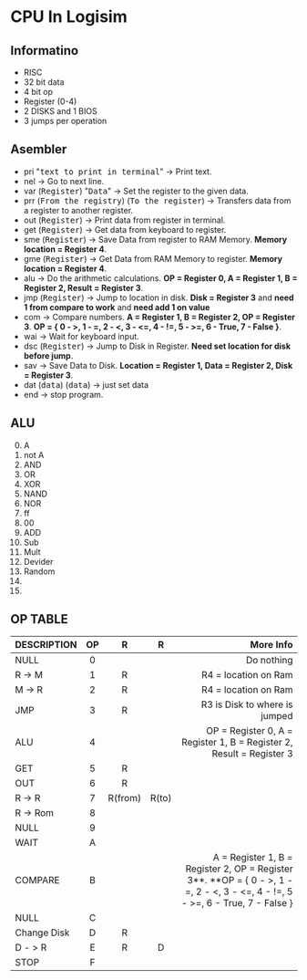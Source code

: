 # CPU In Logisim
## Informatino
* RISC
* 32 bit data
* 4 bit op
* Register (0-4)
* 2 DISKS and 1 BIOS
* 3 jumps per operation
## Asembler
* pri "<kbd>text to print in terminal</kbd>" -> Print text.
* nel -> Go to next line.
* var (<kbd>Register</kbd>) "<kbd>Data</kbd>" -> Set the register to the given data.
* prr (<kbd>From the registry</kbd>) (<kbd>To the register</kbd>) -> Transfers data from a register to another register.
* out (<kbd>Register</kbd>) -> Print data from register in terminal.
* get (<kbd>Register</kbd>) -> Get data from keyboard to register.
* sme (<kbd>Register</kbd>) -> Save Data from register to RAM Memory. **Memory location = Register 4**.
* gme (<kbd>Register</kbd>) -> Get Data from RAM Memory to register. **Memory location = Register 4**.
* alu -> Do the arithmetic calculations. **OP = Register 0, A = Register 1, B = Register 2, Result = Register 3**.
* jmp (<kbd>Register</kbd>) -> Jump to location in disk. **Disk = Register 3** and **need 1 from compare to work** and **need add 1 on value**
* com -> Compare numbers. **A = Register 1, B = Register 2, OP = Register 3**. **OP = { 0 - >, 1 - =, 2 - <, 3 - <=, 4 - !=, 5 - >=, 6 - True, 7 - False }**.
* wai -> Wait for keyboard input.
* dsc (<kbd>Register</kbd>) -> Jump to Disk in Register. **Need set location for disk before jump**.
* sav -> Save Data to Disk. **Location = Register 1, Data = Register 2, Disk = Register 3**.
* dat (<kbd>data</kbd>) (<kbd>data</kbd>) -> just set data
* end -> stop program.
## ALU
0. A
1. not A
2. AND
3. OR
4. XOR
5. NAND
6. NOR
7. ff
8. 00
9. ADD
10. Sub
11. Mult
12. Devider
13. Random
14.
15.
## OP TABLE
| DESCRIPTION | OP | R | R | More Info|
| :---- | :----: | :----: | :----: | ----: |
| NULL | 0 |  |  | Do nothing |
| R -> M | 1 | R |  | R4 = location on Ram |
| M -> R | 2 | R |  | R4 = location on Ram |
| JMP | 3 | R |  | R3 is Disk to where is jumped |
| ALU | 4 |  |  | OP = Register 0, A = Register 1, B = Register 2, Result = Register 3 |
| GET | 5 | R |  |  |
| OUT | 6 | R |  |  |
| R -> R | 7 | R(from) | R(to) |  |
| R -> Rom | 8 |  |  | |
| NULL | 9 |  |  |  |
| WAIT | A |  |  |  |
| COMPARE | B |  |  | A = Register 1, B = Register 2, OP = Register 3**. **OP = { 0 - >, 1 - =, 2 - <, 3 - <=, 4 - !=, 5 - >=, 6 - True, 7 - False } |
| NULL | C |  |  |  |
| Change Disk | D | R |  |  |
| D - > R | E | R | D |  |
| STOP | F |  |  |  |
